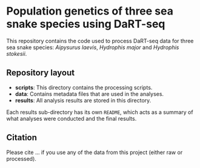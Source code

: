 # Population genetics of three sea snake species using DaRT-seq

This repository contains the code used to process DaRT-seq data for three
sea snake species: *Aipysurus laevis*, *Hydrophis major* and *Hydrophis stokesii*.

## Repository layout

- **scripts**: This directory contains the processing scripts.
- **data**: Contains metadata files that are used in the analyses.
- **results**: All analysis results are stored in this directory.

Each results sub-directory has its own `README`, which acts as a summary of what
analyses were conducted and the final results.

## Citation

Please cite ... if you use any of the data from this project (either raw or 
processed).